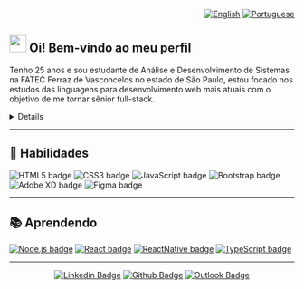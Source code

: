 

<div align="right">
  
  [![English](https://www.countryflags.io/us/flat/32.png)](README_EN-US.md)
  [![Portuguese](https://www.countryflags.io/br/flat/32.png)](README.md)
  
</div>

## <img src="https://media.giphy.com/media/hvRJCLFzcasrR4ia7z/giphy.gif" width="30px"> Oi! Bem-vindo ao meu perfil

<p>
Tenho 25 anos e sou estudante de Análise e Desenvolvimento de Sistemas na FATEC Ferraz de Vasconcelos no estado de São Paulo, estou focado nos estudos das linguagens para desenvolvimento web mais atuais com o objetivo de me tornar sênior full-stack.
</p>

<details>
<p>
Possuo experiência no mercado industrial como operador de máquinas sendo responsável pela programação do corte de peças no início da linha de produção de quase 100 pessoas.
</p>

<p>
Também atuei com automação, já tendo desenvolvido um produto patentiado, automatizando um processo da confecção de máquinas de costura industriais acionando cortes para separação de peças em 0.7 milésimos de segundos com programação embarcada em C e C++, aumentando a produção e evitando desperdíco de materiais.
</p>

</details>

---

## 📌 Habilidades
  
![HTML5 badge](https://img.shields.io/badge/-HTML5-E34F26?style=flat-square&logo=HTML5&logoColor=white)
![CSS3 badge](https://img.shields.io/badge/-CSS3-1572B6?style=flat-square&logo=CSS3&logoColor=white)
![JavaScript badge](https://img.shields.io/badge/-JavaScript-F29400?style=flat-square&logo=javascript&logoColor=white)
![Bootstrap badge](https://img.shields.io/badge/-Bootstrap-563D7C?style=flat-square&logo=bootstrap&logoColor=white)
![Adobe XD badge](https://img.shields.io/badge/-Adobe_XD-FF26BE?style=flat-square&logo=adobe-xd&logoColor=white)
![Figma badge](https://img.shields.io/badge/-Figma-F24E1E?style=flat-square&logo=figma&logoColor=white)

---

## 📚 Aprendendo

[![Node.js badge](https://img.shields.io/badge/-Node.js-339933?style=flat-square&logo=node.js&logoColor=white&link=https://nodejs.org/en/)](https://nodejs.org/en/)
[![React badge](https://img.shields.io/badge/-ReactJS-13B5EA?style=flat-square&logo=react&logoColor=white&link=https://reactjs.org)](https://reactjs.org)
[![ReactNative badge](https://img.shields.io/badge/-React_Native-563D7C?style=flat-square&logo=react&logoColor=white&link=https://reactnative.dev)](https://reactnative.dev)
[![TypeScript badge](https://img.shields.io/badge/-TypeScript-3178C6?style=flat-square&logo=typescript&logoColor=white&link=https://reactnative.dev)](https://reactnative.dev)

---
<div align="center">

[![Linkedin Badge](https://img.shields.io/badge/-Rafael_Fachinelli-blue?style=flat-square&logo=Linkedin&logoColor=white&link=https://www.linkedin.com/in/rafaelfachinelli/)](https://www.linkedin.com/in/rafaelfachinelli/)
[![Github Badge](https://img.shields.io/badge/-rafaelfachinelli-000?style=flat-square&logo=Github&logoColor=white&link=https://github.com/rafaelfachinelli)](https://github.com/rafaelfachinelli)
[![Outlook Badge](https://img.shields.io/badge/-rafael.fachinelli@fatec.sp.gov.br-0078d4?style=flat-square&logo=microsoft-outlook&logoColor=white&link=mailto:rafael.fachinelli@fatec.sp.gov.br)](mailto:rafael.fachinelli@fatec.sp.gov.br)

</div>
